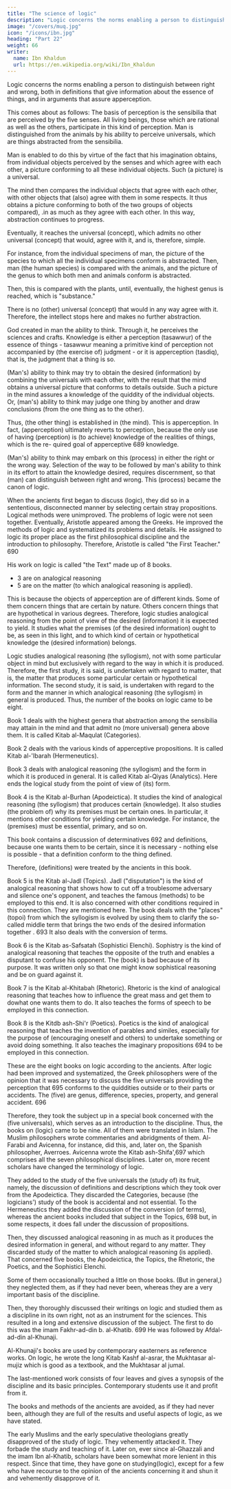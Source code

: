 ```yaml
---
title: "The science of logic"
description: "Logic concerns the norms enabling a person to distinguish between right and wrong, both in definitions that give information about the essence of things, and in arguments that assure apperception"
image: "/covers/muq.jpg"
icon: "/icons/ibn.jpg"
heading: "Part 22"
weight: 66
writer:
  name: Ibn Khaldun
  url: https://en.wikipedia.org/wiki/Ibn_Khaldun
---
```




Logic concerns the norms enabling a person to distinguish between right and wrong, both in definitions that give information about the essence of things, and in arguments that assure apperception.

This <!-- 687 --> comes about as follows: The basis of perception is the sensibilia that are perceived by the five senses. All living beings, those which are rational as well as the others, participate in this kind of perception. Man is distinguished from the animals by his ability to perceive universals, which are things abstracted from the sensibilia. 

Man is enabled to do this by virtue of the fact that his imagination obtains, from individual objects perceived by the senses and which agree with each other, a picture conforming to all these individual objects. Such (a picture) is a universal. 

The mind then compares the individual objects that agree with each other, with other objects that (also) agree with them in some respects. It thus obtains a picture conforming to both of the two groups of objects compared), .in as much as
they agree with each other. In this way, abstraction continues to progress. 

Eventually, it reaches the universal (concept), which admits no other universal (concept) that would, agree with it, and is, therefore, simple.

For instance, from the individual specimens of man, the picture of the species to which all the individual specimens conform is abstracted. Then, man (the human species) is compared with the animals, and the picture of the genus to which both men and animals conform is abstracted. 

Then, this is compared with the plants, until, eventually, the highest genus is reached, which is "substance." <!-- 688  -->

There is no (other) universal (concept) that would in any way agree with it. Therefore, the intellect stops here and makes no further abstraction.

God created in man the ability to think. Through it, he perceives the sciences and crafts. Knowledge is either a perception (tasawwur) of the essence of things - tasawwur meaning a primitive kind of perception not accompanied by (the exercise of) judgment - or it is apperception (tasdiq), that is, the judgment that a thing is so. 

(Man's) ability to think may try to obtain the desired (information) by combining the universals with each other, with the result that the mind obtains a universal picture that conforms to details outside. Such a picture in the mind assures
a knowledge of the quiddity of the individual objects. Or, (man's) ability to think
may judge one thing by another and draw conclusions (from the one thing as to the
other). 

Thus, (the other thing) is established in (the mind). This is apperception. In fact, (apperception) ultimately reverts to perception, because the only use of having (perception) is (to achieve) knowledge of the realities of things, which is the re-
quired goal of apperceptive 689 knowledge.


(Man's) ability to think may embark on this (process) in either the right or
the wrong way. Selection of the way to be followed by man's ability to think in its
effort to attain the knowledge desired, requires discernment, so that (man) can
distinguish between right and wrong. This (process) became the canon of logic.

When the ancients first began to discuss (logic), they did so in a sententious, disconnected manner by selecting certain stray propositions. Logical methods were
unimproved. The problems of logic were not seen together. Eventually, Aristotle appeared among the Greeks. He improved the methods of logic and systematized its
problems and details. He assigned to logic its proper place as the first philosophical discipline and the introduction to philosophy. Therefore, Aristotle is called "the First Teacher." 690 

His work on logic is called "the Text" made up of 8 books. 
- 3 are on analogical reasoning
- 5 are on the matter (to which analogical reasoning is applied).

This is because the objects of apperception are of different kinds. Some of them concern things that are certain by nature. Others concern things that are hypothetical in various degrees. Therefore, logic studies analogical reasoning from the point of view of the desired (information) it is expected to yield. It studies what the premises (of the desired information) ought to be, as seen in this light, and to which kind of certain or hypothetical knowledge the (desired information) belongs. 

Logic studies analogical reasoning (the syllogism), not with some particular object in mind but exclusively with regard to the way in which it is produced. Therefore, the first study, it is said, is undertaken with regard to matter, that is, the matter that produces some particular certain or hypothetical information. The second study, it is said, is undertaken with regard to the form and the manner in which analogical reasoning (the syllogism) in general is produced. Thus, the number of the books on logic came to be eight.

Book 1 deals with the highest genera that abstraction among the sensibilia may attain in the mind and that admit no (more universal) genera above them. It is called Kitab al-Maqulat (Categories).

Book 2 deals with the various kinds of apperceptive propositions. It is called Kitab al-'Ibarah (Hermeneutics).

Book 3 deals with analogical reasoning (the syllogism) and the form in which it is produced in general. It is called Kitab al-Qiyas (Analytics). Here ends
the logical study from the point of view of (its) form. 

Book 4 is the Kitab al-Burhan (Apodeictica). It studies the kind of analogical reasoning (the syllogism) that produces certain (knowledge). It also
studies (the problem of) why its premises must be certain ones. In particular, it
mentions other conditions for yielding certain knowledge. For instance, the
(premises) must be essential, primary, and so on. 

This book contains a discussion of determinatives 692 and definitions, because one wants them to be certain, since it is necessary - nothing else is possible - that a definition conform to the thing defined.

Therefore, (definitions) were treated by the ancients in this book.

Book 5 is the Kitab al-Jadl (Topics). Jadl ("disputation") is the kind of analogical reasoning that shows how to cut off a troublesome adversary and
silence one's opponent, and teaches the famous (methods) to be employed to this
end. It is also concerned with other conditions required in this connection. They are
mentioned here. The book deals with the "places" (topoi) from which the syllogism
is evolved by using them to clarify the so-called middle term that brings the two
ends of the desired information together . 693 It also deals with the conversion of
terms.

Book 6 is the Kitab as-Safsatah (Sophistici Elenchi). Sophistry is the kind of analogical reasoning that teaches the opposite of the truth and enables a
disputant to confuse his opponent. The (book) is bad because of its purpose. It was written only so that one might know sophistical reasoning and be on guard against it. 

Book 7 is the Kitab al-Khitabah (Rhetoric). Rhetoric is the kind of analogical reasoning that teaches how to influence the great mass and get them to dowhat one wants them to do. It also teaches the forms of speech to be employed in this connection.

Book 8 is the Kitdb ash-Shi'r (Poetics). Poetics is the kind of analogical reasoning that teaches the invention of parables and similes, especially
for the purpose of (encouraging oneself and others) to undertake something or avoid doing something. It also teaches the imaginary propositions 694 to be employed in this connection.


These are the eight books on logic according to the ancients. After logic had been improved and systematized, the Greek philosophers were of the opinion that it
was necessary to discuss the five universals providing the perception that 695 conforms to the quiddities outside or to their parts or accidents. The (five) are
genus, difference, species, property, and general accident. 696 

Therefore, they took the subject up in a special book concerned with the (five universals), which serves as an introduction to the discipline. Thus, the books on (logic) came to be nine. All of them were translated in Islam. The Muslim philosophers wrote commentaries and abridgments of them. Al-Farabi and Avicenna, for instance, did this, and, later on, the Spanish philosopher, Averroes. Avicenna wrote the Kitab ash-Shifa',697 which comprises all the seven philosophical disciplines.
Later on, more recent scholars have changed the terminology of logic. 

They added to the study of the five universals the (study of) its fruit, namely, the discussion of definitions and descriptions which they took over from the
Apodeictica. They discarded the Categories, because (the logicians') study of the book is accidental and not essential. To the Hermeneutics they added the discussion
of the conversion (of terms), whereas the ancient books included that subject in the Topics, 698 but, in some respects, it does fall under the discussion of propositions.

Then, they discussed analogical reasoning in as much as it produces the desired information in general, and without regard to any matter. They discarded study of the matter to which analogical reasoning (is applied). That concerned five books, the Apodeictica, the Topics, the Rhetoric, the Poetics, and the Sophistici Elenchi. 

Some of them occasionally touched a little on those books. (But in general,) they neglected them, as if they had never been, whereas they are a very important
basis of the discipline.

Then, they thoroughly discussed their writings on logic and studied them as a discipline in its own right, not as an instrument for the sciences. This resulted in a
long and extensive discussion of the subject. The first to do this was the imam Fakhr-ad-din b. al-Khatib. 699 He was followed by Afdal-ad-din al-Khunaji. <!-- 700  -->

Al-Khunaji's books are used by contemporary easterners as reference works. On logic, he wrote the long Kitab Kashf al-asrar, the Mukhtasar al-mujiz which is good as a textbook, and the Mukhtasar al jumal. <!-- 701  -->

The last-mentioned work consists of four leaves and gives a synopsis of the discipline and its basic principles. Contemporary students use it and profit from it.

The books and methods of the ancients are avoided, as if they had never been, although they are full of the results and useful aspects of logic, as we have stated.

The early Muslims and the early speculative theologians greatly disapproved of the study of logic. They vehemently attacked it. They forbade the study and teaching of it. Later on, ever since al-Ghazzali and the imam Ibn al-Khatib, scholars have been somewhat more lenient in this respect. Since that time, they have gone on studying(logic), except for a few who have recourse to the opinion of the ancients concerning it and shun it and vehemently disapprove of it.

<!-- Let us explain on what the acceptance or rejection of (logic) depends, so that
it will be known what scholars have in mind with their different opinions. This
comes about as follows= -->

